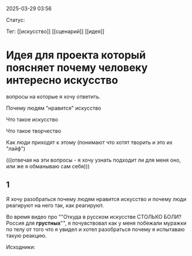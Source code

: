 2025-03-29 03:56 

Статус:

Тег: [[искусство]] [[сценарий]] [[идея]]
# Идея для проекта который поясняет почему человеку интересно искусство

вопросы на которые я хочу ответить.

Почему людям "нравится" искусство

Что такое искусство

Что такое творчество 

Как люди приходят к этому (понимают что хотят творить и это их "лайф")

(((отвечая на эти вопросы - я хочу узнать подходит ли для меня оно, или же я обманываю сам себя)))


## 1
Я хочу разобраться почему людям нравится искусство и почему люди реагируют на него так, как реагируют. 

Во время видео про ""Откуда в русском искусстве СТОЛЬКО БОЛИ? Россия для **грустных**"", я почувствовал как у меня побежали муражки по телу от того что я увидел и хотел разобраться почему я испытаваю такую реакцию. 





Исходники:
